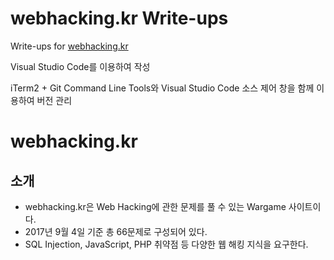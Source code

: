 # webhacking.kr Write-ups

Write-ups for [webhacking.kr](http://webhacking.kr/)

Visual Studio Code를 이용하여 작성

iTerm2 + Git Command Line Tools와 Visual Studio Code 소스 제어 창을 함께 이용하여 버전 관리

# webhacking.kr

## 소개

* webhacking.kr은 Web Hacking에 관한 문제를 풀 수 있는 Wargame 사이트이다.
* 2017년 9월 4일 기준 총 66문제로 구성되어 있다.
* SQL Injection, JavaScript, PHP 취약점 등 다양한 웹 해킹 지식을 요구한다.

